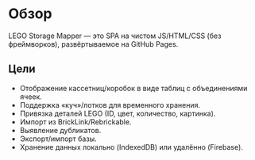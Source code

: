 # Обзор

LEGO Storage Mapper — это SPA на чистом JS/HTML/CSS (без фреймворков), развёртываемое на GitHub Pages.

## Цели
- Отображение кассетниц/коробок в виде таблиц с объединениями ячеек.
- Поддержка «куч»/лотков для временного хранения.
- Привязка деталей LEGO (ID, цвет, количество, картинка).
- Импорт из BrickLink/Rebrickable.
- Выявление дубликатов.
- Экспорт/импорт базы.
- Хранение данных локально (IndexedDB) или удалённо (Firebase).
